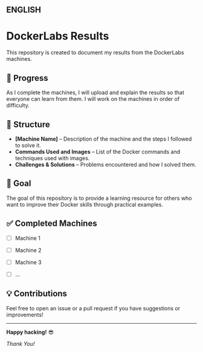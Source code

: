 ## ENGLISH

# DockerLabs Results  

This repository is created to document my results from the DockerLabs machines.  


## 🚀 Progress  

As I complete the machines, I will upload and explain the results so that everyone can learn from them. I will work on the machines in order of difficulty.  


## 📂 Structure

- **[Machine Name]** – Description of the machine and the steps I followed to solve it.  
- **Commands Used and Images** – List of the Docker commands and techniques used with images.  
- **Challenges & Solutions** – Problems encountered and how I solved them.  


## 🎯 Goal

The goal of this repository is to provide a learning resource for others who want to improve their Docker skills through practical examples.  


## ✅ Completed Machines

- [ ] Machine 1  
- [ ] Machine 2  
- [ ] Machine 3  
- [ ] ...  


## 💡 Contributions 

Feel free to open an issue or a pull request if you have suggestions or improvements!  


---


**Happy hacking!** 😎  


*Thank You!*
